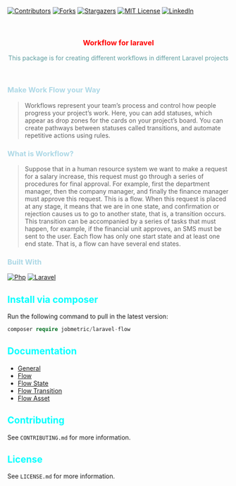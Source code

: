 [![Contributors][contributors-shield]][contributors-url]
[![Forks][forks-shield]][forks-url]
[![Stargazers][stars-shield]][stars-url]
[![MIT License][license-shield]][license-url]
[![LinkedIn][linkedin-shield]][linkedin-url]

[contributors-shield]: https://img.shields.io/github/contributors/jobmetric/laravel-flow.svg?style=for-the-badge
[contributors-url]: https://github.com/jobmetric/laravel-flow/graphs/contributors
[forks-shield]: https://img.shields.io/github/forks/jobmetric/laravel-flow.svg?style=for-the-badge&label=Fork
[forks-url]: https://github.com/jobmetric/laravel-flow/network/members
[stars-shield]: https://img.shields.io/github/stars/jobmetric/laravel-flow.svg?style=for-the-badge
[stars-url]: https://github.com/jobmetric/laravel-flow/stargazers
[license-shield]: https://img.shields.io/github/license/jobmetric/laravel-flow.svg?style=for-the-badge
[license-url]: https://github.com/jobmetric/laravel-flow/blob/master/LICENSE.md
[linkedin-shield]: https://img.shields.io/badge/-LinkedIn-blue.svg?style=for-the-badge&logo=linkedin&colorB=555
[linkedin-url]: https://linkedin.com/in/yourlinkedinusername

<!-- PROJECT LOGO -->
<br />
<div align="center">

<h3 align="center" style="color: red;">Workflow for laravel</h3>

  <p align="center" style="color: cadetblue;">
    This package is for creating different workflows in different Laravel projects
  </p>
</div>

<br>

### <span style="color: lightblue;">Make Work Flow your Way</span>

> Workflows represent your team’s process and control how people progress your project’s work.
Here, you can add statuses, which appear as drop zones for the cards on your project’s board.
You can create pathways between statuses called transitions, and automate repetitive actions using rules.


### <span style="color: lightblue;">What is Workflow?</span>

> Suppose that in a human resource system we want to make a request for a salary increase, this request must go through a series of procedures for final approval.
For example, first the department manager, then the company manager, and finally the finance manager must approve this request.
This is a flow. When this request is placed at any stage, it means that we are in one state, and confirmation or rejection causes us to go to another state, that is, a transition occurs.
This transition can be accompanied by a series of tasks that must happen, for example, if the financial unit approves, an SMS must be sent to the user.
Each flow has only one start state and at least one end state. That is, a flow can have several end states.


### <span style="color: lightblue;">Built With</span>

[![Php](https://img.shields.io/badge/Php-%20-orange?logo=php&style=flat-square)](https://laravel.com)
[![Laravel](https://img.shields.io/badge/Laravel-%20-orange?logo=laravel&style=flat-square)](https://laravel.com)


## <span style="color: aqua;">Install via composer</span>

Run the following command to pull in the latest version:
```php
composer require jobmetric/laravel-flow
```


## <span style="color: aqua;">Documentation</span>

- [General](https://github.com/jobmetric/laravel-flow/blob/master/docs/general/index.md)
- [Flow](https://github.com/jobmetric/laravel-flow/blob/master/docs/flow/index.md)
- [Flow State](https://github.com/jobmetric/laravel-flow/blob/master/docs/flow-state/index.md)
- [Flow Transition](https://github.com/jobmetric/laravel-flow/blob/master/docs/flow-transition/index.md)
- [Flow Asset](https://github.com/jobmetric/laravel-flow/blob/master/docs/flow-asset/index.md)


## <span style="color: aqua;">Contributing</span>

See `CONTRIBUTING.md` for more information.

<!-- LICENSE -->
## <span style="color: aqua;">License</span>

See `LICENSE.md` for more information.

<br>
